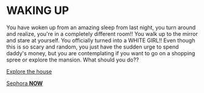 # WAKING UP
You have woken up from an amazing sleep from last night, you turn around and realize, you're in a completely different room!!  You walk up to the mirror and stare at yourself.
You officially turned into a WHITE GIRL!!
Even though this is so scary and random, you just have the sudden urge to spend daddy's money, but you are contemplating if you want to go on a shopping spree or explore the mansion.  What should you do??

[Explore the house](../explore/explore.md)

[Sephora **NOW**](../sephora/sephora.md)



